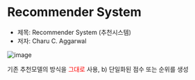 # Recommender System
- 제목: Recommender System (추천시스템)
- 저자: Charu C. Aggarwal


![image](https://user-images.githubusercontent.com/78646691/160594893-0730dd36-4a52-4fde-8629-f405f2fc1ea4.png) 

기존 추천모델의 방식을 <span  style="color:red">그대로</span> 사용, b) 단일화된 점수 또는 순위를 생성
